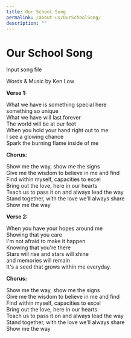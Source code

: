 ```yaml
---
title: Our School Song
permalink: /about-us/OurSchoolSong/
description: ""
---
```

<h1>Our School Song</h1>

Input song file

<p>Words & Music by Ken Low</p>
	
<p><strong>Verse 1:</strong></p>
	
<div align="justify">What we have is something special here<br/>
something so unique<br/>
What we have will last forever<br/>
The world will be at our feet<br/>
When you hold your hand right out to me<br/>
I see a glowing chance<br/>
Spark the burning flame inside of me<br/></div>
<p><strong>Chorus:</strong></p>
<div align="justify">Show me the way, show me the signs<br/>
Give me the wisdom to believe in me and find<br/>
Find within myself, capacities to excel<br/>
Bring out the love, here in our hearts<br/>
Teach us to pass it on and always lead the way<br />
Stand together, with the love we'll always share<br />
Show me the way</div>
	
<p><strong>Verse 2:</strong></p>
	
<div align="justify">When you have your hopes around me<br />
	Showing that you care<br />
	I'm not afraid to make it happen<br />
	Knowing that you're there<br />
	Stars will rise and stars will shine<br />
	and memories will remain<br />
	It's a seed that grows within me everyday.</div>
<p><strong>Chorus:</strong></p>
<div align="justify">Show me the way, show me the signs<br />
	Give me the wisdom to believe in me and find<br />
	Find within myself, capacities to excel<br />
	Bring out the love, here in our hearts<br />
	Teach us to pass it on and always lead the way<br />
	Stand together, with the love we'll always share<br />
	Show me the way
</div>